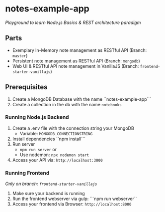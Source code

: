 # notes-example-app 

_Playground to learn Node.js Basics & REST architecture paradigm_

## Parts

* Exemplary In-Memory note management as RESTful API (Branch: ``master``)
* Persistent note management as RESTful API (Branch: ``mongodb``)
* Web UI & RESTful API note management in VanillaJS (Branch: ``frontend-starter-vanillajs``)

## Prerequisites

1. Create a MongoDB Database with the name ``notes-example-app```
1. Create a collection in the db with the name ``notebooks``

### Running Node.js Backend

1. Create a .env file with the connection string your MongoDB
    * Variable: ``MONGODB_CONNECTIONSTRING``
1. Install dependencies ``npm install```
1. Run server
    * ```npm run server``` or
    * Use nodemon: ``npx nodemon start``
1. Access your API via: ```http://localhost:3000```

### Running Frontend
_Only on branch: ```frontend-starter-vanillajs```_

1. Make sure your backend is running
1. Run the frontend webserver via gulp: ```npm run webserver``
1. Access your frontend via Browser: ```http://localhost:8000```
